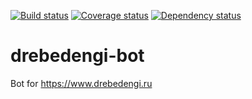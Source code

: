 [![Build status](https://travis-ci.org/valery1707/drebedengi-bot.svg)](https://travis-ci.org/valery1707/drebedengi-bot)
[![Coverage status](https://coveralls.io/repos/valery1707/drebedengi-bot/badge.svg?branch=master&service=github)](https://coveralls.io/github/valery1707/drebedengi-bot?branch=master)
[![Dependency status](https://www.versioneye.com/user/projects/57b3ff9da598f500433233b9/badge.svg?style=flat)](https://www.versioneye.com/user/projects/57b3ff9da598f500433233b9)

# drebedengi-bot
Bot for https://www.drebedengi.ru
